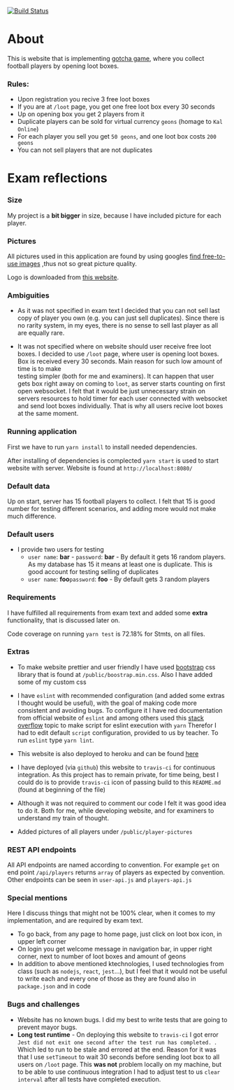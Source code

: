 [![Build Status](https://travis-ci.com/guberArmin/PG6301-1-20V-Exam.svg?token=m6BpjWymm3UWnZ6QxDwC&branch=master)](https://travis-ci.com/guberArmin/PG6301-1-20V-Exam)

# About

This is website that is implementing [gotcha game](https://en.wikipedia.org/wiki/Gacha_game),
where you collect football players by opening loot boxes.
### Rules:
- Upon registration you recive 3 free loot boxes
- If you are at `/loot` page, you get one free loot box every 30 seconds  
- Up on opening box you get 2 players from it
- Duplicate players can be sold for virtual currency `geons` (homage to `Kal Online`)
- For each player you sell you get `50 geons`, and one loot box costs `200 geons`
- You can not sell players that are not duplicates 

# Exam reflections

### Size
My project is a **bit bigger** in size, because I have 
included picture for each player.

### Pictures
All pictures used in this application are found by using 
googles [find free-to-use images](https://support.google.com/websearch/answer/29508?hl=en)
,thus not so great picture quality.

Logo is downloaded from [this website](https://pixabay.com/no/illustrations/tyvegods-boksen-lagre-mystisk-3498166/).

### Ambiguities
- As it was not specified in exam text I decided that you can not sell last copy of 
player you own (e.g. you can just sell duplicates). Since there is no rarity system,
in my eyes, there is no sense to sell last player as all are equally rare.

- It was not specified where on website should user receive free loot boxes. 
I decided to use `/loot` page, where user is opening loot boxes. Box is 
received every 30 seconds. Main reason for such low amount of time is to make  
testing simpler (both for me and examiners). 
It can happen that 
user gets box right away on coming to `loot`, as server starts counting on first open
websocket. I felt that it would be just unnecessary strain on servers resources to hold timer
for each user connected with websocket and send loot boxes individually. That is why all users recive
loot boxes at the same moment.

### Running application
First we have to run `yarn install` to install needed dependencies.

After installing of dependencies is complected `yarn start` is used to start website 
with server. Website is found at `http://localhost:8080/`

### Default data
Up on start, server has 15 football players to collect. I felt that 15 is good number for testing
different scenarios, and adding more would not make much difference.

### Default users
- I provide two users for testing 
   - `user name`: **bar** - `password`: **bar**  - By default it gets 16 
   random players. As my database has 15 it means at least one is duplicate.
   This is good account for testing selling of duplicates 
   - `user name`: **foo**`password`: **foo** - By default gets 3 random players
  
### Requirements
I have fulfilled all requirements from exam text and added some **extra**
functionality, that is discussed later on.

Code coverage on running `yarn test` is  72.18% for Stmts, on all files.

### Extras
- To make website prettier and user friendly I have used [bootstrap](https://getbootstrap.com/)
 css library that is found at `/public/boostrap.min.css`. Also I have added some
of my custom css
 
- I have `eslint` with recommended configuration (and added some extras I thought would be useful),
 with the goal of making code more consistent and avoiding bugs. 
To configure it I have red documentation from official website of `eslint` and among others
used this [stack overflow](https://stackoverflow.com/a/58954380/3532722) topic to make script for eslint execution with `yarn` 
Therefor I had to edit default `script` configuration, provided to us by teacher. To run `eslint` type `yarn lint`.

- This website is also deployed to heroku and can be found [here](https://api-design-exam.herokuapp.com/)

- I have deployed (via `github`) this website to `travis-ci` for continuous integration.
As this project has to remain private, for time being, best I could do is to provide `travis-ci`
icon of passing build to this `README.md` (found at beginning of the file) 

- Although it was not required to comment our code I felt it was good idea to do
it. Both for me, while developing website,  and for examiners to understand my train of thought.
- Added pictures of all players under `/public/player-pictures`

### REST API endpoints

All API endpoints are named according to convention. For example `get` on end point 
`/api/players` returns `array` of players as expected by convention. Other endpoints can be seen
in `user-api.js` and `players-api.js`

### Special mentions
Here I discuss things that might not be 100% clear, when it comes to my implementation, and are required by exam text.
- To go back, from any page to home page, just click on loot box icon, in upper left corner
- On login you get welcome message in navigation bar, in upper right corner, next to number of loot boxes
and amount of geons
- In addition to above mentioned ktechnologies, I used technologies from class (such as `nodejs`, `react`, `jest`...),
 but I feel that it would not be useful  to write each and every one of those 
 as they are found also in `package.json` and in code

### Bugs and challenges
- Website has no known bugs. I did my best to write tests that are going to prevent mayor bugs.
- **Long test runtime** - 
 On deploying this website to `travis-ci` I got error `Jest did not exit one second after the test run has completed.
`. Which led to run to be stale and errored at the end. Reason for it was that I use `setTimeout` to wait 30 seconds before sending loot box to all
users on `/loot` page. This **was not** problem locally on my machine, but to be able to use
continuous integration I had to adjust test to us `clear interval` after all tests have completed execution.


